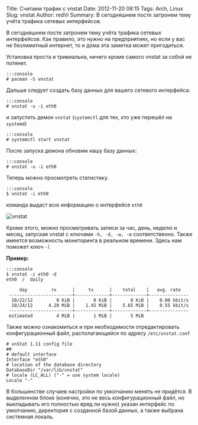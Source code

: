 Title: Считаем трафик с vnstat
Date: 2012-11-20 08:15
Tags: Arch, Linux
Slug: vnstat
Author: redVi
Summary: В сегодняшнем посте затронем тему учёта трафика сетевых интерфейсов.

В сегодняшнем посте затронем тему учёта трафика сетевых интерфейсов. Как правило, это нужно на предприятиях, но если у вас не безлимитный интернет, то и дома эта заметка может пригодиться.


Установка проста и тривиальна, ничего кроме самого vnstat за собой не потянет.

    :::console
    # pacman -S vnstat

Дальше следует создать базу данных для вашего сетевого интерфейса:

    :::console
    # vnstat -u -i eth0

и запустить демон `vnstat` (`systemctl` для тех, кто уже перешёл на `systemd`)

    :::console
    # systemctl start vnstat

После запуска демона обновим нашу базу данных:

    :::console
    # vnstat -u -i eth0

Теперь можно просмотреть статистику.

    :::console
    $ vnstat -i eth0

команда выдаст всю информацию о интерфейсе `eth0`

![vnstat](http://3.bp.blogspot.com/-ZsFPWeHFiGk/UIgXNyt6m5I/AAAAAAAACCY/Ap-66-yES4I/s1600/vnstat.png)

Кроме этого, можно просматривать записи за час, день, неделю и месяц, запуская vnstat с ключами `-h, -d, -w, -m` соответственно. Также имеется возможность мониторинга в реальном времени. Здесь нам поможет ключ `-l`

<b>Пример:</b>

    :::console
    $ vnstat -i eth0 -d
    eth0  /  daily

         day         rx      |     tx      |    total    |   avg. rate
     ------------------------+-------------+-------------+---------------
      10/22/12         0 KiB |       0 KiB |       0 KiB |    0.00 kbit/s
      10/24/12      4.20 MiB |    1.45 MiB |    5.65 MiB |    0.55 kbit/s
     ------------------------+-------------+-------------+---------------
     estimated         4 MiB |       1 MiB |       5 MiB

Также можно ознакомиться и при необходимости отредактировать конфигурационный файл, располагающийся по адресу `/etc/vnstat.conf`

    # vnStat 1.11 config file
    ##
    # default interface
    Interface "eth0"
    # location of the database directory
    DatabaseDir "/var/lib/vnstat"
    # locale (LC_ALL) ("-" = use system locale)
    Locale "-"

В большинстве случаев настройки по умолчанию менять не придётся. В выделенном блоке (конечно, это не весь конфигурационный файл, но выкладывать его полностью вряд ли нужно) указан интерфейс по умолчанию, директория с созданной базой данных, а также выбрана системная локаль.

